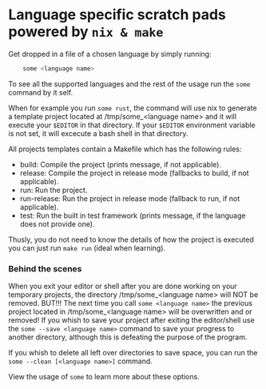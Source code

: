 # Language specific scratch pads powered by `nix & make`

Get dropped in a file of a chosen language by simply running:

```sh
    some <language name>
```

To see all the supported languages and the rest of the usage run the `some` command by it self.

When for example you run `some rust`, the command will use nix to generate a template project
located at /tmp/some\_\<language name\> and it will execute your `$EDITOR` in that directory.
If your `$EDITOR` environment variable is not set, it will excecute a bash shell in that directory.

All projects templates contain a Makefile which has the following rules:

- build: Compile the project (prints message, if not applicable).
- release: Compile the project in release mode (fallbacks to build, if not applicable).
- run: Run the project.
- run-release: Run the project in release mode (fallback to run, if not applicable).
- test: Run the built in test framework (prints message, if the language does not provide one).

Thusly, you do not need to know the details of how the project is executed you can just run `make run` (ideal when learning).

### Behind the scenes

When you exit your editor or shell after you are done working on your temporary projects, the directory /tmp/some\_\<language name\> will NOT be removed.
BUT!!! The next time you call `some <language name>` the previous project located in /tmp/some\_\<language name\> will be overwritten and or removed!
If you whish to save your project after exiting the editor/shell use the `some --save <language name>` command to save your progress to another directory, although this is defeating the purpose of the program.

If you whish to delete all left over directories to save space, you can run the `some --clean [<language name>]` command.

View the usage of `some` to learn more about these options.
